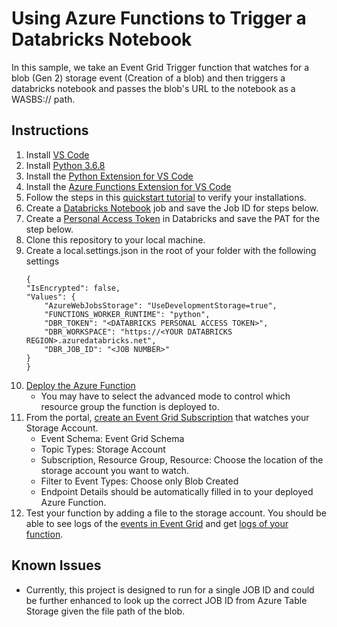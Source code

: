 # Using Azure Functions to Trigger a Databricks Notebook

In this sample, we take an Event Grid Trigger function that watches for a blob (Gen 2) storage event (Creation of a blob) and then triggers a databricks notebook and passes the blob's URL to the notebook as a WASBS:// path.

## Instructions

1. Install [VS Code](https://code.visualstudio.com/)
1. Install [Python 3.6.8](https://www.python.org/downloads/release/python-368/)
1. Install the [Python Extension for VS Code](https://marketplace.visualstudio.com/items?itemName=ms-python.python)
1. Install the [Azure Functions Extension for VS Code](https://marketplace.visualstudio.com/items?itemName=ms-azuretools.vscode-azurefunctions)
1. Follow the steps in this [quickstart tutorial](https://docs.microsoft.com/en-us/azure/python/tutorial-vs-code-serverless-python-01) to verify your installations.
1. Create a [Databricks Notebook](https://docs.azuredatabricks.net/jobs.html#create-a-job) job and save the Job ID for steps below.
1. Create a [Personal Access Token](https://docs.azuredatabricks.net/dev-tools/api/latest/authentication.html#generate-a-token) in Databricks and save the PAT for the step below.
1. Clone this repository to your local machine.
1. Create a local.settings.json in the root of your folder with the following settings
    ```
    {
    "IsEncrypted": false,
    "Values": {
        "AzureWebJobsStorage": "UseDevelopmentStorage=true",
        "FUNCTIONS_WORKER_RUNTIME": "python",
        "DBR_TOKEN": "<DATABRICKS PERSONAL ACCESS TOKEN>",
        "DBR_WORKSPACE": "https://<YOUR DATABRICKS REGION>.azuredatabricks.net",
        "DBR_JOB_ID": "<JOB NUMBER>"
    }
    }
    ```
1. [Deploy the Azure Function](https://docs.microsoft.com/en-us/azure/python/tutorial-vs-code-serverless-python-05)
   * You may have to select the advanced mode to control which resource group the function is deployed to.
1. From the portal, [create an Event Grid Subscription](https://docs.microsoft.com/en-us/azure/azure-functions/functions-bindings-event-grid#create-a-subscription) that watches your Storage Account.
   * Event Schema: Event Grid Schema
   * Topic Types: Storage Account
   * Subscription, Resource Group, Resource: Choose the location of the storage account you want to watch.
   * Filter to Event Types: Choose only Blob Created
   * Endpoint Details should be automatically filled in to your deployed Azure Function.
1. Test your function by adding a file to the storage account.  You should be able to see logs of the [events in Event Grid](https://docs.microsoft.com/en-us/azure/event-grid/monitor-event-delivery) and get [logs of your function](https://docs.microsoft.com/en-us/azure/azure-functions/functions-monitoring).

## Known Issues

* Currently, this project is designed to run for a single JOB ID and could be further enhanced to look up the correct JOB ID from Azure Table Storage given the file path of the blob.